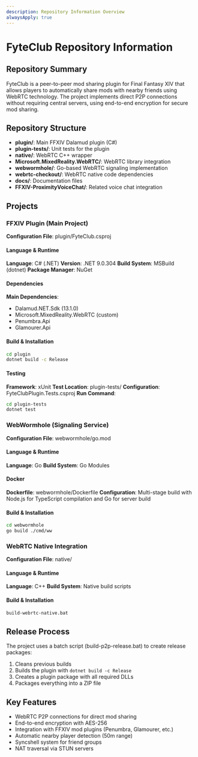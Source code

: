 ```yaml
---
description: Repository Information Overview
alwaysApply: true
---
```


# FyteClub Repository Information

## Repository Summary
FyteClub is a peer-to-peer mod sharing plugin for Final Fantasy XIV that allows players to automatically share mods with nearby friends using WebRTC technology. The project implements direct P2P connections without requiring central servers, using end-to-end encryption for secure mod sharing.

## Repository Structure
- **plugin/**: Main FFXIV Dalamud plugin (C#)
- **plugin-tests/**: Unit tests for the plugin
- **native/**: WebRTC C++ wrapper
- **Microsoft.MixedReality.WebRTC/**: WebRTC library integration
- **webwormhole/**: Go-based WebRTC signaling implementation
- **webrtc-checkout/**: WebRTC native code dependencies
- **docs/**: Documentation files
- **FFXIV-ProximityVoiceChat/**: Related voice chat integration

## Projects

### FFXIV Plugin (Main Project)
**Configuration File**: plugin/FyteClub.csproj

#### Language & Runtime
**Language**: C# (.NET)
**Version**: .NET 9.0.304
**Build System**: MSBuild (dotnet)
**Package Manager**: NuGet

#### Dependencies
**Main Dependencies**:
- Dalamud.NET.Sdk (13.1.0)
- Microsoft.MixedReality.WebRTC (custom)
- Penumbra.Api
- Glamourer.Api

#### Build & Installation
```bash
cd plugin
dotnet build -c Release
```

#### Testing
**Framework**: xUnit
**Test Location**: plugin-tests/
**Configuration**: FyteClubPlugin.Tests.csproj
**Run Command**:
```bash
cd plugin-tests
dotnet test
```

### WebWormhole (Signaling Service)
**Configuration File**: webwormhole/go.mod

#### Language & Runtime
**Language**: Go
**Build System**: Go Modules

#### Docker
**Dockerfile**: webwormhole/Dockerfile
**Configuration**: Multi-stage build with Node.js for TypeScript compilation and Go for server build

#### Build & Installation
```bash
cd webwormhole
go build ./cmd/ww
```

### WebRTC Native Integration
**Configuration File**: native/

#### Language & Runtime
**Language**: C++
**Build System**: Native build scripts

#### Build & Installation
```bash
build-webrtc-native.bat
```

## Release Process
The project uses a batch script (build-p2p-release.bat) to create release packages:
1. Cleans previous builds
2. Builds the plugin with `dotnet build -c Release`
3. Creates a plugin package with all required DLLs
4. Packages everything into a ZIP file

## Key Features
- WebRTC P2P connections for direct mod sharing
- End-to-end encryption with AES-256
- Integration with FFXIV mod plugins (Penumbra, Glamourer, etc.)
- Automatic nearby player detection (50m range)
- Syncshell system for friend groups
- NAT traversal via STUN servers